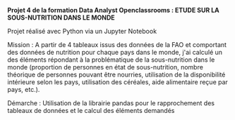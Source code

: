 **Projet 4 de la formation Data Analyst Openclassrooms : ETUDE SUR LA SOUS-NUTRITION DANS LE MONDE**

Projet réalisé avec Python via un Jupyter Notebook

Mission : A partir de 4 tableaux issus des données de la FAO et comportant des données de nutrition pour chaque pays dans le monde, j'ai calculé un des éléments répondant à la problématique de la sous-nutrition dans le monde (proportion de personnes en état de sous-nutrition, nombre théorique de personnes pouvant être nourries, utilisation de la disponibilité intérieure selon les pays, utilisation des céréales, aide alimentaire reçue par pays, etc.).

Démarche : Utilisation de la librairie pandas pour le rapprochement des tableaux de données et le calcul des éléments demandés
